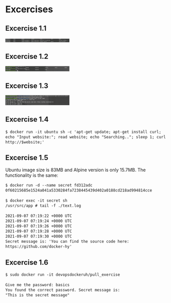 # Excercises 

## Excercise 1.1

<img src="https://github.com/StrappedGlint13/devops-with-docker/blob/master/images/1.1.png" width="200">

## Excercise 1.2

<img src="https://github.com/StrappedGlint13/devops-with-docker/blob/master/images/1.2.png" width="200">

## Excercise 1.3

<img src="https://github.com/StrappedGlint13/devops-with-docker/blob/master/images/1.3.png" width="200">

## Excercise 1.4

```
$ docker run -it ubuntu sh -c 'apt-get update; apt-get install curl; echo "Input website:"; read website; echo "Searching.."; sleep 1; curl http://$website;'
```

## Excercise 1.5

Ubuntu image size is 83MB and Alpine version is only 15.7MB. The functionality is the same:

```
$ docker run -d --name secret fd312adc
0f60215685e1524a041a5330284fa7238445439d402a0188cd218ad994814cce

$ docker exec -it secret sh
/usr/src/app # tail -f ./text.log

2021-09-07 07:19:22 +0000 UTC
2021-09-07 07:19:24 +0000 UTC
2021-09-07 07:19:26 +0000 UTC
2021-09-07 07:19:28 +0000 UTC
2021-09-07 07:19:30 +0000 UTC
Secret message is: 'You can find the source code here: https://github.com/docker-hy'
```

## Excercise 1.6

```
$ sudo docker run -it devopsdockeruh/pull_exercise

Give me the password: basics
You found the correct password. Secret message is:
"This is the secret message"
```



